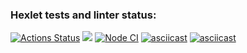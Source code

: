 ### Hexlet tests and linter status:

[![Actions Status](https://github.com/n1k1t1nat/frontend-project-lvl1/workflows/hexlet-check/badge.svg)](https://github.com/n1k1t1nat/frontend-project-lvl1/actions)
<a href="https://codeclimate.com/github/codeclimate/codeclimate/maintainability"><img src="https://api.codeclimate.com/v1/badges/a99a88d28ad37a79dbf6/maintainability" /></a>
[![Node CI](https://github.com/n1k1t1nat/frontend-project-lvl1/actions/workflows/nodejs.yml/badge.svg?branch=main)](https://github.com/n1k1t1nat/frontend-project-lvl1/actions/workflows/nodejs.yml)
[![asciicast](https://asciinema.org/a/453725.svg)](https://asciinema.org/a/453725)
[![asciicast](https://asciinema.org/a/pbrHgM4xSb0ROUS8H5hfJVRaY.svg)](https://asciinema.org/a/pbrHgM4xSb0ROUS8H5hfJVRaY)
